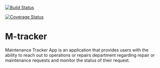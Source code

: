 [![Build Status](https://travis-ci.org/veeqtor/M-tracker.svg?branch=master)](https://travis-ci.org/veeqtor/M-tracker)

[![Coverage Status](https://coveralls.io/repos/github/veeqtor/M-tracker/badge.svg?branch=master)](https://coveralls.io/github/veeqtor/M-tracker?branch=master)

# M-tracker
Maintenance Tracker App is an application that provides users with the ability to reach out to operations or repairs department regarding repair or maintenance requests and monitor the status of their request.

